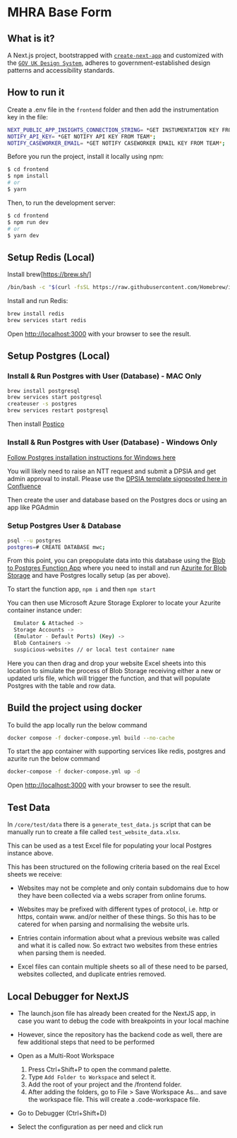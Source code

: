 # MHRA Base Form

## What is it?

A Next.js project, bootstrapped with [`create-next-app`](https://github.com/vercel/next.js/tree/canary/packages/create-next-app) and customized with the [`GOV UK Design System`](https://frontend.design-system.service.gov.uk/installing-with-npm/#requirements), adheres to government-established design patterns and accessibility standards.

## How to run it

Create a .env file in the `frontend` folder and then add the instrumentation key in the file:

```sh
NEXT_PUBLIC_APP_INSIGHTS_CONNECTION_STRING= *GET INSTUMENTATION KEY FROM TEAM*;
NOTIFY_API_KEY= *GET NOTIFY API KEY FROM TEAM*;
NOTIFY_CASEWORKER_EMAIL= *GET NOTIFY CASEWORKER EMAIL KEY FROM TEAM*;
```

Before you run the project, install it locally using npm:

```sh
$ cd frontend
$ npm install
# or
$ yarn
```

Then, to run the development server:

```sh
$ cd frontend
$ npm run dev
# or
$ yarn dev
```

## Setup Redis (Local)

Install brew[https://brew.sh/]

```sh
/bin/bash -c "$(curl -fsSL https://raw.githubusercontent.com/Homebrew/install/HEAD/install.sh)"
```

Install and run Redis:

```sh
brew install redis
brew services start redis
```

Open [http://localhost:3000](http://localhost:3000) with your browser to see the result.

## Setup Postgres (Local)

### Install & Run Postgres with User (Database) - MAC Only

```sh
brew install postgresql
brew services start postgresql
createuser -s postgres
brew services restart postgresql
```

Then install [Postico](https://eggerapps.at/postico2/)

### Install & Run Postgres with User (Database) - Windows Only

[Follow Postgres installation instructions for Windows here](https://www.postgresqltutorial.com/postgresql-getting-started/install-postgresql/)

You will likely need to raise an NTT request and submit a DPSIA and get admin approval to install. Please use the [DPSIA template signposted here in Confluence](https://mdop.atlassian.net/wiki/spaces/TSOENG/pages/388694033/Local+Development+Tooling#Raise-a-Request-to-IT-Helpdesk%3A)

Then create the user and database based on the Postgres docs or using an app like PGAdmin

### Setup Postgres User & Database

```sh
psql --u postgres
postgres=# CREATE DATABASE mwc;
```

From this point, you can prepopulate data into this database using the [Blob to Postgres Function App](https://github.com/MHRA/func-app-blob-to-db) where you need to install and run [Azurite for Blob Storage](https://learn.microsoft.com/en-us/azure/storage/common/storage-use-azurite?tabs=visual-studio%2Cblob-storage) and have Postgres locally setup (as per above).

To start the function app, `npm i` and then `npm start`

You can then use Microsoft Azure Storage Explorer to locate your Azurite container instance under:

```sh
  Emulator & Attached ->
  Storage Accounts ->
  (Emulator - Default Ports) (Key) ->
  Blob Containers ->
  suspicious-websites // or local test container name
```

Here you can then drag and drop your website Excel sheets into this location to simulate the process of Blob Storage receiving either a new or updated urls file, which will trigger the function, and that will populate Postgres with the table and row data.

## Build the project using docker

To build the app locally run the below command

```sh
docker compose -f docker-compose.yml build --no-cache
```

To start the app container with supporting services like redis, postgres and azurite run the below command

```sh
docker-compose -f docker-compose.yml up -d
```

Open [http://localhost:3000](http://localhost:3000) with your browser to see the result.

## Test Data

In `/core/test/data` there is a `generate_test_data.js` script that can be manually run to create a file called `test_website_data.xlsx`.

This can be used as a test Excel file for populating your local Postgres instance above.

This has been structured on the following criteria based on the real Excel sheets we receive:

- Websites may not be complete and only contain subdomains due to how they have been collected via a webs scraper from online forums.

- Websites may be prefixed with different types of protocol, i.e. http or https, contain www. and/or neither of these things. So this has to be catered for when parsing and normalising the website urls.

- Entries contain information about what a previous website was called and what it is called now. So extract two websites from these entries when parsing them is needed.

- Excel files can contain multiple sheets so all of these need to be parsed, websites collected, and duplicate entries removed.

## Local Debugger for NextJS

- The launch.json file has already been created for the NextJS app, in case you want to debug the code with breakpoints in your local machine

- However, since the repository has the backend code as well, there are few additional steps that need to be performed

- Open as a Multi-Root Workspace
  1. Press Ctrl+Shift+P to open the command palette.
  2. Type `Add Folder to Workspace` and select it.
  3. Add the root of your project and the /frontend folder.
  4. After adding the folders, go to File > Save Workspace As... and save the workspace file. This will create a .code-workspace file.

- Go to Debugger (Ctrl+Shift+D)

- Select the configuration as per need and click run
